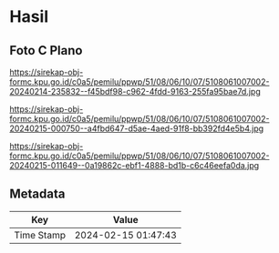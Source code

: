 # Hasil

## Foto C Plano

https://sirekap-obj-formc.kpu.go.id/c0a5/pemilu/ppwp/51/08/06/10/07/5108061007002-20240214-235832--f45bdf98-c962-4fdd-9163-255fa95bae7d.jpg

https://sirekap-obj-formc.kpu.go.id/c0a5/pemilu/ppwp/51/08/06/10/07/5108061007002-20240215-000750--a4fbd647-d5ae-4aed-91f8-bb392fd4e5b4.jpg

https://sirekap-obj-formc.kpu.go.id/c0a5/pemilu/ppwp/51/08/06/10/07/5108061007002-20240215-011649--0a19862c-ebf1-4888-bd1b-c6c46eefa0da.jpg


## Metadata

| Key        | Value               |
| ---------- | ------------------- |
| Time Stamp | 2024-02-15 01:47:43 |




